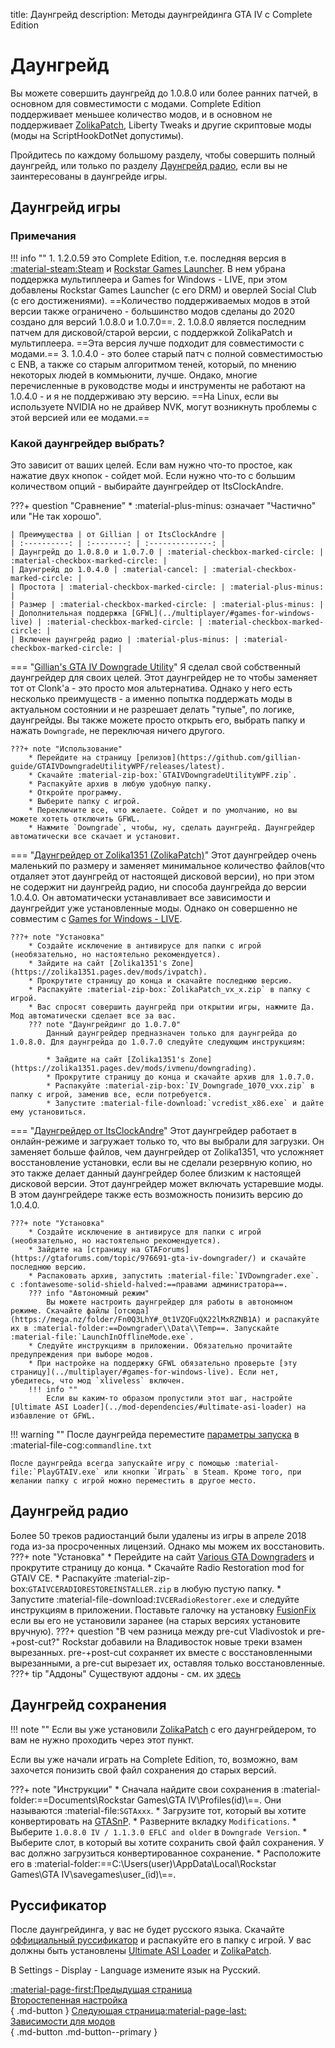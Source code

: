 title: Даунгрейд
description: Методы даунгрейдинга GTA IV с Complete Edition

# Даунгрейд
Вы можете совершить даунгрейд до 1.0.8.0 или более ранних патчей, в основном для совместимости с модами. Complete Edition поддерживает меньшее количество модов, и в основном не поддерживает [ZolikaPatch](essential-modding/zolikapatch.md), Liberty Tweaks и другие скриптовые моды (моды на ScriptHookDotNet допустимы).

Пройдитесь по каждому большому разделу, чтобы совершить полный даунгрейд, или только по разделу [Даунгрейд радио](#_4), если вы не заинтересованы в даунгрейде игры.

## Даунгрейд игры
### Примечания
!!! info ""
	1. 1.2.0.59 это Complete Edition, т.е. последняя версия в [:material-steam:Steam](https://store.steampowered.com/app/12210/) и [Rockstar Games Launcher](https://store.rockstargames.com/game/buy-grand-theft-auto-iv). В нем убрана поддержка мультиплеера и Games for Windows - LIVE, при этом добавлены Rockstar Games Launcher (с его DRM) и оверлей Social Club (с его достижениями). ==Количество поддерживаемых модов в этой версии также ограничено - большинство модов сделаны до 2020 создано для версий 1.0.8.0 и 1.0.7.0==.
	2. 1.0.8.0 является последним патчем для дисковой/старой версии, с поддержкой ZolikaPatch и мультиплеера. ==Эта версия лучше подходит для совместимости с модами.==
    3. 1.0.4.0 - это более старый патч с полной совместимостью с ENB, а также со старым алгоритмом теней, который, по мнению некоторых людей в коммьюнити, лучше. Ондако, многие перечисленные в руководстве моды и инструменты не работают на 1.0.4.0 - и я не поддерживаю эту версию. ==На Linux, если вы используете NVIDIA но не драйвер NVK, могут возникнуть проблемы с этой версией или ее модами.==

### Какой даунгрейдер выбрать?
Это зависит от ваших целей. Если вам нужно что-то простое, как нажатие двух кнопок - сойдет мой. Если нужно что-то с большим количеством опций - выбирайте даунгрейдер от ItsClockAndre.

???+ question "Сравнение"
    * :material-plus-minus: означает "Частично" или "Не так хорошо".

    | Преимущества | от Gillian | от ItsClockAndre |
    | :----------: | :--------: | :--------------: |
    | Даунгрейд до 1.0.8.0 и 1.0.7.0 | :material-checkbox-marked-circle: | :material-checkbox-marked-circle: |
    | Даунгрейд до 1.0.4.0 | :material-cancel: | :material-checkbox-marked-circle: |
    | Простота | :material-checkbox-marked-circle: | :material-plus-minus: |
    | Размер | :material-checkbox-marked-circle: | :material-plus-minus: |
    | Дополнительная поддержка [GFWL](../multiplayer/#games-for-windows-live) | :material-checkbox-marked-circle: | :material-checkbox-marked-circle: |
    | Включен даунгрейд радио | :material-plus-minus: | :material-checkbox-marked-circle: |

=== "[Gillian's GTA IV Downgrade Utility](https://github.com/gillian-guide/GTAIVDowngradeUtilityWPF)"
    Я сделал свой собственный даунгрейдер для своих целей. Этот даунгрейдер не то чтобы заменяет тот от Clonk'а - это просто моя альтернатива. Однако у него есть несколько преимуществ - а именно попытка поддержать моды в актуальном состоянии и не разрешает делать "тупые", по логике, даунгрейды. Вы также можете просто открыть его, выбрать папку и нажать `Downgrade`, не переключая ничего другого.

    ???+ note "Использование"
        * Перейдите на страницу [релизов](https://github.com/gillian-guide/GTAIVDowngradeUtilityWPF/releases/latest).
        * Скачайте :material-zip-box:`GTAIVDowngradeUtilityWPF.zip`.
        * Распакуйте архив в любую удобную папку.
        * Откройте программу.
        * Выберите папку с игрой.
        * Переключите все, что желаете. Сойдет и по умолчанию, но вы можете хотеть отключить GFWL.
        * Нажмите `Downgrade`, чтобы, ну, сделать даунгрейд. Даунгрейдер автоматически все скачает и установит.

=== "[Даунгрейдер от Zolika1351 (ZolikaPatch)](https://zolika1351.pages.dev/mods/ivpatch)"
    Этот даунгрейдер очень маленький по размеру и заменяет минимальное количество файлов(что отдаляет этот даунгрейд от настоящей дисковой версии), но при этом не содержит ни даунгрейд радио, ни способа даунгрейда до версии 1.0.4.0. Он автоматически устанавливает все зависимости и даунгрейдит уже установленные моды. Однако он совершенно не совместим с [Games for Windows - LIVE](../multiplayer/#games-for-windows-live).

    ???+ note "Установка"
        * Создайте исключение в антивирусе для папки с игрой (необязательно, но настоятельно рекомендуется).
        * Зайдите на сайт [Zolika1351's Zone](https://zolika1351.pages.dev/mods/ivpatch).
        * Прокрутите страницу до конца и скачайте последнюю версию.
        * Распакуйте :material-zip-box:`ZolikaPatch_vx_x.zip` в папку с игрой.
        * Вас спросят совершить даунгрейд при открытии игры, нажмите Да. Мод автоматически сделает все за вас.
        ??? note "Даунгрейдинг до 1.0.7.0"
            Данный даунгрейдер предназначен только для даунгрейда до 1.0.8.0. Для даунгрейда до 1.0.7.0 следуйте следующим инструкциям:
            
            * Зайдите на сайт [Zolika1351's Zone](https://zolika1351.pages.dev/mods/ivmenu/downgrading).
            * Прокрутите страницу до конца и скачайте архив для 1.0.7.0. 
            * Распакуйте :material-zip-box:`IV_Downgrade_1070_vxx.zip` в папку с игрой, заменив все, если потребуется.
            * Запустите :material-file-download:`vcredist_x86.exe` и дайте ему установиться.

=== "[Даунгрейдер от ItsClockAndre](https://gtaforums.com/topic/976691-gta-iv-downgrader/)"
    Этот даунгрейдер работает в онлайн-режиме и загружает только то, что вы выбрали для загрузки. Он заменяет больше файлов, чем даунгрейдер от Zolika1351, что усложняет восстановление установки, если вы не сделали резервную копию, но это также делает данный даунгрейдер более близким к настоящей дисковой версии. Этот даунгрейдер может включать устаревшие моды. В этом даунгрейдере также есть возможность понизить версию до 1.0.4.0.

    ???+ note "Установка"
        * Создайте исключение в антивирусе для папки с игрой (необязательно, но настоятельно рекомендуется).
        * Зайдите на [страницу на GTAForums](https://gtaforums.com/topic/976691-gta-iv-downgrader/) и скачайте последнюю версию.
        * Распаковать архив, запустить :material-file:`IVDowngrader.exe`. с :fontawesome-solid-shield-halved:==правами администратора==.
        ??? info "Автономный режим"
            Вы можете настроить даунгрейдер для работы в автономном режиме. Скачайте файлы [отсюда](https://mega.nz/folder/Fn0Q3LhY#_0t1VZQFuQX22lMxRZNB1A) и распакуйте их в :material-folder:==Downgrader\\Data\\Temp==. Запускайте :material-file:`LaunchInOfflineMode.exe`.
        * Следуйте инструкциям в приложении. Обязательно прочитайте предупреждения при выборе модов.
        * При настройке на поддержку GFWL обязательно проверьте [эту страницу](../multiplayer/#games-for-windows-live). Если нет, убедитесь, что мод `xliveless` включен.
        !!! info ""
            Если вы каким-то образом пропустили этот шаг, настройте [Ultimate ASI Loader](../mod-dependencies/#ultimate-asi-loader) на избавление от GFWL.

!!! warning ""
    После даунгрейда переместите [параметры запуска](additional-setup.md) в :material-file-cog:`commandline.txt`

    После даунгрейда всегда запускайте игру с помощью :material-file:`PlayGTAIV.exe` или кнопки `Играть` в Steam. Кроме того, при желании папку с игрой можно переместить в другое место.

## Даунгрейд радио
Более 50 треков радиостанций были удалены из игры в апреле 2018 года из-за просроченных лицензий. Однако мы можем их восстановить.
???+ note "Установка"
    * Перейдите на сайт [Various GTA Downgraders](http://downgraders.rockstarvision.com/) и прокрутите страницу до конца.
    * Скачайте Radio Restoration mod for GTAIV CE.
    * Распакуйте :material-zip-box:`GTAIVCERADIORESTOREINSTALLER.zip` в любую пустую папку.
    * Запустите :material-file-download:`IVCERadioRestorer.exe` и следуйте инструкциям в приложении. Поставьте галочку на установку [FusionFix](essential-modding/fusionfix.md) если вы его не установили заранее (на старых версиях установите вручную).
    ???+ question "В чем разница между pre-cut Vladivostok и pre-+post-cut?"
        Rockstar добавили на Владивосток новые треки взамен вырезанных. pre-+post-cut сохраняет их вместе с восстановленными вырезанными, а pre-cut вырезает их, оставляя только восстановленные.
    ???+ tip "Аддоны"
        Существуют аддоны - см. их [здесь](https://www.nexusmods.com/gta4/mods/234?tab=files)

## Даунгрейд сохранения
!!! note ""
    Если вы уже установили [ZolikaPatch](essential-modding/zolikapatch.md) с его даунгрейдером, то вам не нужно проходить через этот пункт.

Если вы уже начали играть на Complete Edition, то, возможно, вам захочется понизить свой файл сохранения до старых версий.

???+ note "Инструкции"
    * Сначала найдите свои сохранения в :material-folder:==Documents\Rockstar Games\GTA IV\Profiles\(id)\\==. Они называются :material-file:`SGTAxxx`.
    * Загрузите тот, который вы хотите конвертировать на [GTASnP](https://gtasnp.com/).
    * Разверните вкладку `Modifications`.
    * Выберите `1.0.8.0 IV / 1.1.3.0 EFLC and older` в `Downgrade Version`.
    * Выберите слот, в который вы хотите сохранить свой файл сохранения. У вас должно загрузиться конвертированное сохранение.
    * Расположите его в :material-folder:==C:\Users\(user)\AppData\Local\Rockstar Games\GTA IV\savegames\user_(id)\\==.

## Руссификатор
После даунгрейдинга, у вас не будет русского языка. Скачайте [оффициальный руссификатор](https://drive.google.com/file/d/1GbOA3CBAQGgXW6SjODzd8G8Cj-a8G6dt/view?usp=drive_link) и распакуйте его в папку с игрой. У вас должны быть установлены [Ultimate ASI Loader](../extras/modloading/#ultimate-asi-loader) и [ZolikaPatch](essential-modding/zolikapatch.md).

В Settings - Display - Language измените язык на Русский.

[:material-page-first:Предыдущая страница <br>Второстепенная настройка</br>](additional-setup.md){ .md-button } [Следующая страница:material-page-last: <br>Зависимости для модов</br>](mod-dependencies.md){ .md-button .md-button--primary }

